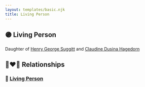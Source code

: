 ```yaml
---
layout: templates/basic.njk
title: Living Person
---
```

## 🟣 Living Person

Daughter of [Henry George Suggitt](/people/7/7271894) and [Claudine Dusina Hagedorn](/people/2/21896640)

## 👩‍❤️‍👨 Relationships

### 🔵 [Living Person](/people/5/51686954)
